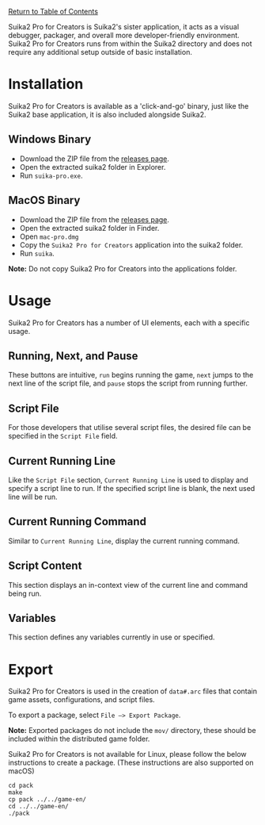 [Return to Table of Contents](home)

Suika2 Pro for Creators is Suika2's sister application, it acts as a visual debugger, packager, and overall more developer-friendly environment. Suika2 Pro for Creators runs from within the Suika2 directory and does not require any additional setup outside of basic installation.

# Installation
Suika2 Pro for Creators is available as a 'click-and-go' binary, just like the Suika2 base application, it is also included alongside Suika2.

## Windows Binary
* Download the ZIP file from the [releases page](https://github.com/suika2engine/suika2/releases).
* Open the extracted suika2 folder in Explorer.
* Run `suika-pro.exe`.

## MacOS Binary
* Download the ZIP file from the [releases page](https://github.com/suika2engine/suika2/releases).
* Open the extracted suika2 folder in Finder.
* Open `mac-pro.dmg`
* Copy the `Suika2 Pro for Creators` application into the suika2 folder.
* Run `suika`.

**Note:** Do not copy Suika2 Pro for Creators into the applications folder.

# Usage
Suika2 Pro for Creators has a number of UI elements, each with a specific usage.

## Running, Next, and Pause
These buttons are intuitive, `run` begins running the game, `next` jumps to the next line of the script file, and `pause` stops the script from running further.

## Script File
For those developers that utilise several script files, the desired file can be specified in the `Script File` field.

## Current Running Line
Like the `Script File` section, `Current Running Line` is used to display and specify a script line to run. If the specified script line is blank, the next used line will be run.

## Current Running Command
Similar to `Current Running Line`, display the current running command.

## Script Content
This section displays an in-context view of the current line and command being run.

## Variables
This section defines any variables currently in use or specified.

# Export
Suika2 Pro for Creators is used in the creation of `data#.arc` files that contain game assets, configurations, and script files.

To export a package, select `File –> Export Package`.

**Note:** Exported packages do not include the `mov/` directory, these should be included within the distributed game folder.

Suika2 Pro for Creators is not available for Linux, please follow the below instructions to create a package. (These instructions are also supported on macOS)

```
cd pack
make
cp pack ../../game-en/
cd ../../game-en/
./pack
```

